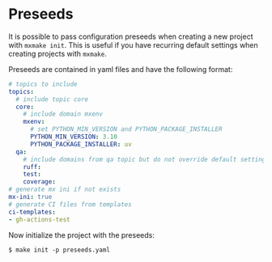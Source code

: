# Preseeds

It is possible to pass configuration preseeds when creating a new project
with `mxmake init`. This is useful if you have recurring default settings
when creating projects with `mxmake`.

Preseeds are contained in yaml files and have the following format:

```yaml
# topics to include
topics:
  # include topic core
  core:
    # include domain mxenv
    mxenv:
      # set PYTHON_MIN_VERSION and PYTHON_PACKAGE_INSTALLER
      PYTHON_MIN_VERSION: 3.10
      PYTHON_PACKAGE_INSTALLER: uv
  qa:
    # include domains from qa topic but do not override default settings
    ruff:
    test:
    coverage:
# generate mx ini if not exists
mx-ini: true
# generate CI files from templates
ci-templates:
- gh-actions-test
```

Now initialize the project with the preseeds:

```shell
$ make init -p preseeds.yaml
```
